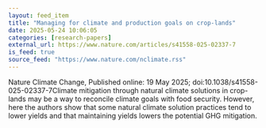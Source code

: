 ```yaml
---
layout: feed_item
title: "Managing for climate and production goals on crop-lands"
date: 2025-05-24 10:06:05
categories: [research-papers]
external_url: https://www.nature.com/articles/s41558-025-02337-7
is_feed: true
source_feed: "https://www.nature.com/nclimate.rss"
---
```


Nature Climate Change, Published online: 19 May 2025; doi:10.1038/s41558-025-02337-7Climate mitigation through natural climate solutions in crop-lands may be a way to reconcile climate goals with food security. However, here the authors show that some natural climate solution practices tend to lower yields and that maintaining yields lowers the potential GHG mitigation.
